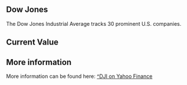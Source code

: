## Dow Jones

The Dow Jones Industrial Average tracks 30 prominent U.S. companies.

## Current Value

<Value topic="finance/stock-exchange/index/DJI" decimals="2" unit="points"/>

## More information

More information can be found here: [^DJI on Yahoo Finance](https://finance.yahoo.com/quote/^DJI/)
